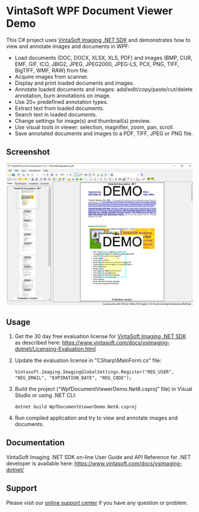 # VintaSoft WPF Document Viewer Demo

This C# project uses <a href="https://www.vintasoft.com/vsimaging-dotnet-index.html">VintaSoft Imaging .NET SDK</a> and demonstrates how to view and annotate images and documents in WPF:
* Load documents (DOC, DOCX, XLSX, XLS, PDF) and images (BMP, CUR, EMF, GIF, ICO, JBIG2, JPEG, JPEG2000, JPEG-LS, PCX, PNG, TIFF, BigTIFF, WMF, RAW) from file.
* Acquire images from scanner.
* Display and print loaded documents and images.
* Annotate loaded documents and images: add/edit/copy/paste/cut/delete annotation, burn annotations on image.
* Use 20+ predefined annotation types.
* Extract text from loaded documents.
* Search text in loaded documents.
* Change settings for image(s) and thumbnail(s) preview.
* Use visual tools in viewer: selection, magnifier, zoom, pan, scroll.
* Save annotated documents and images to a PDF, TIFF, JPEG or PNG file.


## Screenshot
<img src="vintasoft-wpf-document-viewer-demo.png" title="VintaSoft WPF Document Viewer Demo">


## Usage
1. Get the 30 day free evaluation license for <a href="https://www.vintasoft.com/vsimaging-dotnet-index.html" target="_blank">VintaSoft Imaging .NET SDK</a> as described here: <a href="https://www.vintasoft.com/docs/vsimaging-dotnet/Licensing-Evaluation.html" target="_blank">https://www.vintasoft.com/docs/vsimaging-dotnet/Licensing-Evaluation.html</a>

2. Update the evaluation license in "CSharp\MainForm.cs" file:
   ```
   Vintasoft.Imaging.ImagingGlobalSettings.Register("REG_USER", "REG_EMAIL", "EXPIRATION_DATE", "REG_CODE");
   ```

3. Build the project ("WpfDocumentViewerDemo.Net8.csproj" file) in Visual Studio or using .NET CLI:
   ```
   dotnet build WpfDocumentViewerDemo.Net8.csproj
   ```

4. Run compiled application and try to view and annotate images and documents.


## Documentation
VintaSoft Imaging .NET SDK on-line User Guide and API Reference for .NET developer is available here: https://www.vintasoft.com/docs/vsimaging-dotnet/


## Support
Please visit our <a href="https://myaccount.vintasoft.com/">online support center</a> if you have any question or problem.
